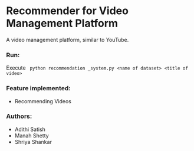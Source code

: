 # Recommender for Video Management Platform

A video management platform, similar to YouTube. 

### Run:
Execute ``` python recommendation _system.py <name of dataset> <title of video>```

### Feature implemented:

- Recommending Videos

### Authors:

- Adithi Satish
- Manah Shetty
- Shriya Shankar